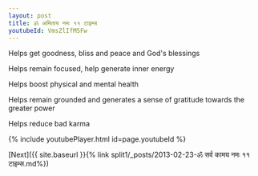 ```yaml
---
layout: post
title: ॐ अमिताय नमः ११ टाइम्स
youtubeId: VmsZlIfM5Fw
---
```

 
 
Helps get goodness, bliss and peace and God's blessings
 
Helps remain focused, help generate inner energy 
 
Helps boost physical and mental health 
 
Helps remain grounded and generates a sense of gratitude towards the greater power 
 
Helps reduce bad karma
 
 
 
 


{% include youtubePlayer.html id=page.youtubeId %}
 
[Next]({{ site.baseurl }}{% link  split1/_posts/2013-02-23-ॐ सर्व कामय नमः ११ टाइम्स.md%})
 
